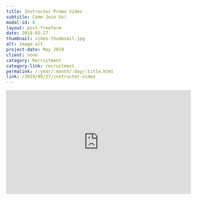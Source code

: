 ```yaml
---
title: Instructor Promo Video
subtitle: Come Join Us!
modal-id: 6
layout: post-freeform
date: 2019-05-27
thumbnail: video-thumbnail.jpg
alt: image-alt
project-date: May 2019
client: none
category: Recruitment
category-link: recruitment
permalink: /:year/:month/:day/:title.html
link: /2019/05/27/instructor-video
---
```



<style>.embed-container { position: relative; padding-bottom: 56.25%; height: 0; overflow: hidden; max-width: 100%; } .embed-container iframe, .embed-container object, .embed-container embed { position: absolute; top: 0; left: 0; width: 100%; height: 100%; }</style><div class='embed-container'><iframe src='https://www.youtube.com/embed/xsRd0MMyPac?rel=0' frameborder='0' allowfullscreen></iframe></div>